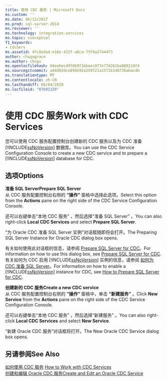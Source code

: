 ```yaml
---
title: 使用 CDC 服务 | Microsoft Docs
ms.custom: ''
ms.date: 06/13/2017
ms.prod: sql-server-2014
ms.reviewer: ''
ms.technology: integration-services
ms.topic: conceptual
f1_keywords:
- cdcServ
ms.assetid: 4fc8edad-e16e-432f-a8ca-75f9a27444f3
author: chugugrace
ms.author: chugu
ms.openlocfilehash: 04ee6ecd9f0b9f1bbeec077e77d261ba809210f4
ms.sourcegitcommit: ad4d92dce894592a259721a1571b1d8736abacdb
ms.translationtype: MT
ms.contentlocale: zh-CN
ms.lasthandoff: 08/04/2020
ms.locfileid: "87691320"
---
```

# <a name="work-with-cdc-services"></a><span data-ttu-id="7a448-102">使用 CDC 服务</span><span class="sxs-lookup"><span data-stu-id="7a448-102">Work with CDC Services</span></span>
  <span data-ttu-id="7a448-103">您可以使用 CDC 服务配置控制台创建新的 CDC 服务以及为 CDC 准备 [!INCLUDE[ssNoVersion](../../includes/ssnoversion-md.md)] 数据库。</span><span class="sxs-lookup"><span data-stu-id="7a448-103">You can use the CDC Service Configuration Console to create a new CDC service and to prepare a [!INCLUDE[ssNoVersion](../../includes/ssnoversion-md.md)] database for CDC.</span></span>  
  
## <a name="options"></a><span data-ttu-id="7a448-104">选项</span><span class="sxs-lookup"><span data-stu-id="7a448-104">Options</span></span>  
 <span data-ttu-id="7a448-105">**准备 SQL Server**</span><span class="sxs-lookup"><span data-stu-id="7a448-105">**Prepare SQL Server**</span></span>  
 <span data-ttu-id="7a448-106">从 CDC 服务配置控制台右侧的 **“操作”** 窗格中选择此选项。</span><span class="sxs-lookup"><span data-stu-id="7a448-106">Select this option from the **Actions** pane on the right side of the CDC Service Configuration Console.</span></span>  
  
 <span data-ttu-id="7a448-107">还可以右键单击“本地 CDC 服务”  ，然后选择“准备 SQL Server”  。</span><span class="sxs-lookup"><span data-stu-id="7a448-107">You can also right-click **Local CDC Services** and select **Prepare SQL Server**.</span></span>  
  
 <span data-ttu-id="7a448-108">“为 Oracle CDC 准备 SQL Server 实例”对话框随即将会打开。</span><span class="sxs-lookup"><span data-stu-id="7a448-108">The Preparing SQL Server Instance for Oracle CDC dialog box opens.</span></span>  
  
 <span data-ttu-id="7a448-109">有关如何使用此对话框的信息，请参阅 [Prepare SQL Server for CDC](prepare-sql-server-for-cdc.md)。</span><span class="sxs-lookup"><span data-stu-id="7a448-109">For information on how to use this dialog box, see [Prepare SQL Server for CDC](prepare-sql-server-for-cdc.md).</span></span> <span data-ttu-id="7a448-110">有关如何为 CDC 启用 [!INCLUDE[ssNoVersion](../../includes/ssnoversion-md.md)] 实例的信息，请参阅 [如何为 CDC 准备 SQL Server](how-to-prepare-sql-server-for-cdc.md)。</span><span class="sxs-lookup"><span data-stu-id="7a448-110">For information on how to enable a [!INCLUDE[ssNoVersion](../../includes/ssnoversion-md.md)] instance for CDC, see [How to Prepare SQL Server for CDC](how-to-prepare-sql-server-for-cdc.md).</span></span>  
  
 <span data-ttu-id="7a448-111">**创建新的 CDC 服务**</span><span class="sxs-lookup"><span data-stu-id="7a448-111">**Create a new CDC service**</span></span>  
 <span data-ttu-id="7a448-112">从 CDC 服务配置控制台右侧的 **“操作”** 窗格中，单击 **“新建服务”** 。</span><span class="sxs-lookup"><span data-stu-id="7a448-112">Click **New Service** from the **Actions** pane on the right side of the CDC Service Configuration Console.</span></span>  
  
 <span data-ttu-id="7a448-113">还可以右键单击“本地 CDC 服务”  ，然后选择“新建服务”  。</span><span class="sxs-lookup"><span data-stu-id="7a448-113">You can also right-click **Local CDC Services** and select **New Service**.</span></span>  
  
 <span data-ttu-id="7a448-114">“新建 Oracle CDC 服务”对话框将打开。</span><span class="sxs-lookup"><span data-stu-id="7a448-114">The New Oracle CDC Service dialog box opens.</span></span>  
  
## <a name="see-also"></a><span data-ttu-id="7a448-115">另请参阅</span><span class="sxs-lookup"><span data-stu-id="7a448-115">See Also</span></span>  
 <span data-ttu-id="7a448-116">[如何使用 CDC 服务](work-with-cdc-services.md) </span><span class="sxs-lookup"><span data-stu-id="7a448-116">[How to Work with CDC Services](work-with-cdc-services.md) </span></span>  
 [<span data-ttu-id="7a448-117">创建和编辑 Oracle CDC 服务</span><span class="sxs-lookup"><span data-stu-id="7a448-117">Create and Edit an Oracle CDC Service</span></span>](create-and-edit-an-oracle-cdc-service.md)  
  
  
